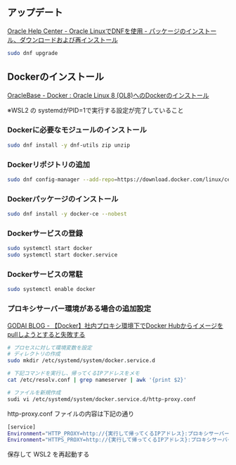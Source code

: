 ## アップデート
[Oracle Help Center - Oracle LinuxでDNFを使用 - パッケージのインストール、ダウンロードおよび再インストール
](https://docs.oracle.com/ja/learn/use_dnf_on_oracle_8/#install-download-and-reinstall-packages)
```bash
sudo dnf upgrade
```
## Dockerのインストール
[OracleBase - Docker : Oracle Linux 8 (OL8)へのDockerのインストール](https://oracle-base.com/articles/linux/docker-install-docker-on-oracle-linux-ol8)  

※WSL2 の systemdがPID=1で実行する設定が完了していること
### Dockerに必要なモジュールのインストール
```bash
sudo dnf install -y dnf-utils zip unzip
```
### Dockerリポジトリの追加
```bash
sudo dnf config-manager --add-repo=https://download.docker.com/linux/centos/docker-ce.repo
```
### Dockerパッケージのインストール
```bash
sudo dnf install -y docker-ce --nobest
```

### Dockerサービスの登録
```bash
sudo systemctl start docker
sudo systemctl start docker.service
```
### Dockerサービスの常駐
```bash
sudo systemctl enable docker
```
### プロキシサーバー環境がある場合の追加設定
[GODAI BLOG - 【Docker】社内プロキシ環境下でDocker Hubからイメージをpullしようとすると失敗する](https://www.godaiblog.com/entry/2018/12/17/【Docker】社内プロキシ環境下でDocker_Hubからイメージをpullし)
```bash
# プロセスに対して環境変数を設定
# ディレクトリの作成
sudo mkdir /etc/systemd/system/docker.service.d

# 下記コマンドを実行し、帰ってくるIPアドレスをメモ
cat /etc/resolv.conf | grep nameserver | awk '{print $2}'

# ファイルを新規作成
sudi vi /etc/systemd/system/docker.service.d/http-proxy.conf
```
http-proxy.conf ファイルの内容は下記の通り
```bash
[service]
Environment="HTTP_PROXY=http://{実行して帰ってくるIPアドレス}:プロキシサーバーのポート番号"
Environment="HTTPS_PROXY=http://{実行して帰ってくるIPアドレス}:プロキシサーバーのポート番号"
```
保存して WSL2 を再起動する